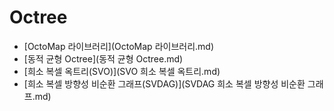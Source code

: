 # Octree

- [OctoMap 라이브러리](OctoMap 라이브러리.md)
- [동적 균형 Octree](동적 균형 Octree.md)
- [희소 복셀 옥트리(SVO)](SVO 희소 복셀 옥트리.md)
- [희소 복셀 방향성 비순환 그래프(SVDAG)](SVDAG 희소 복셀 방향성 비순환 그래프.md)
